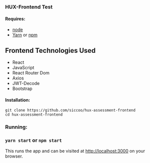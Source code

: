 ### HUX-Frontend Test

#### Requires:

- [node](https://nodejs.org/en/download/)
- [Yarn](https://github.com/yarnpkg/yarn.) or [npm](https://github.com/npm/cli/)

## Frontend Technologies Used

- React
- JavaScript
- React Router Dom
- Axios
- JWT-Decode
- Bootstrap

#### Installation:

```
git clone https://github.com/siccoo/hux-assessment-frontend
cd hux-assessment-frontend
```

### Running:

### `yarn start` or `npm start`

This runs the app and can be visited at [http://localhost:3000](http://localhost:3000) on your browser.